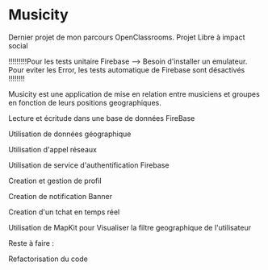 # Musicity


Dernier projet de mon parcours OpenClassrooms. Projet Libre à impact social

!!!!!!!!!Pour les tests unitaire Firebase --> Besoin d'installer un emulateur. Pour eviter les Error, les tests automatique de Firebase sont désactivés !!!!!!!!

Musicity est une application de mise en relation entre musiciens et groupes en fonction de leurs positions geographiques.

Lecture et écritude dans une base de données FireBase

Utilisation de données géographique

Utilisation d'appel réseaux

Utilisation de service d'authentification Firebase

Creation et gestion de profil

Creation de notification Banner

Creation d'un tchat en temps réel

Utilisation de MapKit pour Visualiser la filtre geographique de l'utilisateur

Reste à faire :

Refactorisation du code
